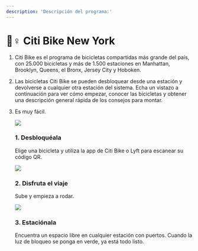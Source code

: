 ```yaml
---
description: 'Descripción del programa:'
---
```


# 🚴♀ Citi Bike New York

1. Citi Bike es el programa de bicicletas compartidas más grande del país, con 25.000 bicicletas y más de 1.500 estaciones en Manhattan, Brooklyn, Queens, el Bronx, Jersey City y Hoboken.
2. Las bicicletas Citi Bike se pueden desbloquear desde una estación y devolverse a cualquier otra estación del sistema. Echa un vistazo a continuación para ver cómo empezar, conocer las bicicletas y obtener una descripción general rápida de los consejos para montar.
3.  Es muy fácil.

    ![](https://images.ctfassets.net/p6ae3zqfb1e3/6d7ZLWdpGk0lgYTNJZaaLd/d57b02ee1356ea59bb52fb10d5684f4c/tbs\_onboarding\_scanQRHandlebar.svg?w=1500\&q=60\&fm=)

    ### 1. Desbloquéala

    Elige una bicicleta y utiliza la app de Citi Bike o Lyft para escanear su código QR.

    ![](https://images.ctfassets.net/p6ae3zqfb1e3/5QTZtYd0vnWTKmF3nV3bnz/48a9967e358dd12a51b590ae1e525927/Group.svg?w=1500\&q=60\&fm=)

    ### 2. Disfruta el viaje

    Sube y empieza a rodar.

    ![](https://images.ctfassets.net/p6ae3zqfb1e3/41LqBNvOfCRXmd5ItxR143/f73d969cec5c6852e748e76ed32ae9d8/tbs\_onboarding\_stationLocking.svg?w=1500\&q=60\&fm=)

    ### 3. Estaciónala

    Encuentra un espacio libre en cualquier estación con puertos. Cuando la luz de bloqueo se ponga en verde, ya está todo listo.



